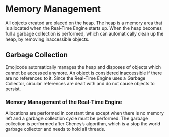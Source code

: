 # Memory Management

All objects created are placed on the heap. The heap is a memory area that is
allocated when the Real-Time Engine starts up. When the heap becomes full a
garbage collection is performed, which can automatically clean up the heap, by
removing inaccessible objects.

## Garbage Collection

Emojicode automatically manages the heap and disposes of objects which cannot be
accessed anymore. An object is considered inaccessible if there are no
references to it. Since the Real-Time Engine uses a Garbage Collector, circular
references are dealt with and do not cause objects to persist.

### Memory Management of the Real-Time Engine

Allocations are performed in constant time except when there is no
memory left and a garbage collection cycle must be performed. The garbage
collection is performed after Cheney’s algorithm, which is a stop the world
garbage collector and needs to hold all threads.

